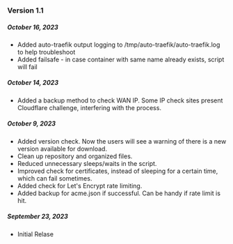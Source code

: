 <h3>Version 1.1</h3>

<h5>October 16, 2023</h5>
<ul>
<li>Added auto-traefik output logging to /tmp/auto-traefik/auto-traefik.log to help troubleshoot</li>
<li>Added failsafe - in case container with same name already exists, script will fail</li>
</ul>

<h5>October 14, 2023</h5>
<ul>
<li>Added a backup method to check WAN IP. Some IP check sites present Cloudflare challenge, interfering with the process.</li>
</ul>

<h5>October 9, 2023</h5>
<ul>
<li>Added version check. Now the users will see a warning of there is a new version available for download.</li>
<li>Clean up repository and organized files.</li>
<li>Reduced unnecessary sleeps/waits in the script.</li>
<li>Improved check for certificates, instead of sleeping for a certain time, which can fail sometimes. </li>
<li>Added check for Let's Encrypt rate limiting.</li>
<li>Added backup for acme.json if successful. Can be handy if rate limit is hit.</li>
</ul>

<h5>September 23, 2023</h5>
<ul>
<li>Initial Relase</li>
</ul>